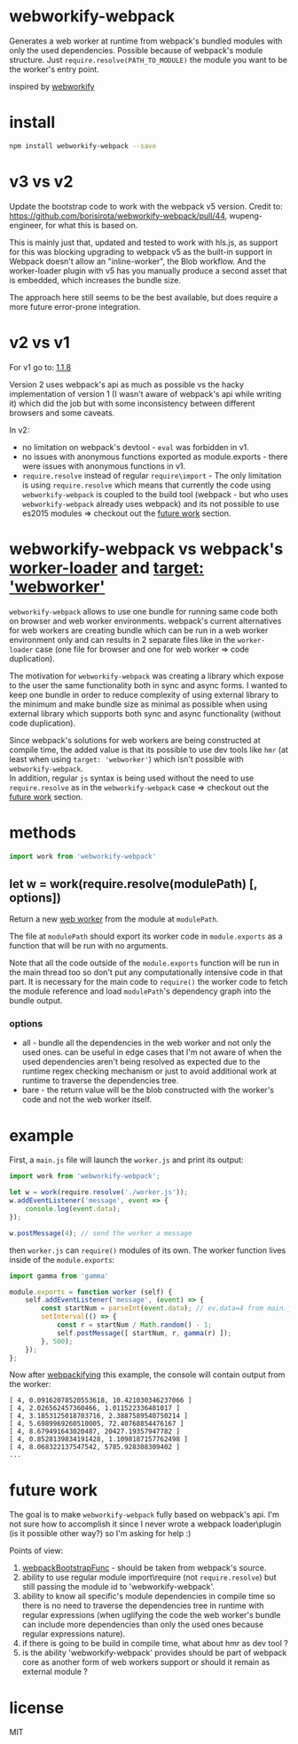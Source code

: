 # webworkify-webpack

Generates a web worker at runtime from webpack's bundled modules with only the used dependencies. Possible because of webpack's module structure. Just `require.resolve(PATH_TO_MODULE)` the module you want to be the worker's entry point.

inspired by [webworkify](https://github.com/substack/webworkify)

# install

```sh
npm install webworkify-webpack --save
```

# v3 vs v2

Update the bootstrap code to work with the webpack v5 version.
Credit to: https://github.com/borisirota/webworkify-webpack/pull/44, wupeng-engineer, for what this is based on.

This is mainly just that, updated and tested to work with hls.js, as support for this was blocking upgrading to webpack v5 as the built-in support in Webpack doesn't allow an "inline-worker", the Blob workflow. And the worker-loader plugin with v5 has you manually produce a second asset that is embedded, which increases the bundle size.

The approach here still seems to be the best available, but does require a more future error-prone integration.

# v2 vs v1

For v1 go to: [1.1.8](https://github.com/borisirota/webworkify-webpack/tree/1.1.8)

Version 2 uses webpack's api as much as possible vs the hacky implementation of version 1 (I wasn't aware of webpack's api while writing it) which did the job but with some inconsistency between different browsers and some caveats.

In v2:
* no limitation on webpack's devtool - `eval` was forbidden in v1.
* no issues with anonymous functions exported as module.exports - there were issues with anonymous functions in v1.
* `require.resolve` instead of regular `require\import` - The only limitation is using `require.resolve` which means that currently the code using `webworkify-webpack` is coupled to the build tool (webpack - but who uses `webworkify-webpack` already uses webpack) and its not possible to use es2015 modules => checkout out the [future work](#future-work) section.

# webworkify-webpack vs webpack's [worker-loader](https://github.com/webpack/worker-loader) and [target: 'webworker'](https://webpack.github.io/docs/configuration.html#target)

`webworkify-webpack` allows to use one bundle for running same code both on browser and web worker environments.
webpack's current alternatives for web workers are creating bundle which can be run in a web worker environment only and can results in 2 separate files like in the `worker-loader` case (one file for browser and one for web worker => code duplication).

The motivation for `webworkify-webpack` was creating a library which expose to the user the same functionality both in sync and async forms.
I wanted to keep one bundle in order to reduce complexity of using external library to the minimum and make bundle size as minimal as possible when using external library which supports both sync and async functionality (without code duplication).

Since webpack's solutions for web workers are being constructed at compile time, the added value is that its possible to use dev tools like `hmr` (at least when using `target: 'webworker'`) which isn't possible with `webworkify-webpack`.  
In addition, regular `js` syntax is being used without the need to use `require.resolve` as in the `webworkify-webpack` case => checkout out the [future work](#future-work) section.

# methods

```js
import work from 'webworkify-webpack'
```

## let w = work(require.resolve(modulePath) [, options])

Return a new
[web worker](https://developer.mozilla.org/en-US/docs/Web/API/Worker)
from the module at `modulePath`.

The file at `modulePath` should export its worker code in `module.exports` as a
function that will be run with no arguments.

Note that all the code outside of the `module.exports` function will be run in
the main thread too so don't put any computationally intensive code in that
part. It is necessary for the main code to `require()` the worker code to fetch
the module reference and load `modulePath`'s dependency graph into the bundle
output.

### options
- all - bundle all the dependencies in the web worker and not only the used ones. can be useful in edge cases that I'm not aware of when the used dependencies aren't being resolved as expected due to the runtime regex checking mechanism or just to avoid additional work at runtime to traverse the dependencies tree.
- bare - the return value will be the blob constructed with the worker's code and not the web worker itself.

# example

First, a `main.js` file will launch the `worker.js` and print its output:

```js
import work from 'webworkify-webpack';

let w = work(require.resolve('./worker.js'));
w.addEventListener('message', event => {
    console.log(event.data);
});

w.postMessage(4); // send the worker a message
```

then `worker.js` can `require()` modules of its own. The worker function lives
inside of the `module.exports`:

```js
import gamma from 'gamma'

module.exports = function worker (self) {
    self.addEventListener('message', (event) => {
        const startNum = parseInt(event.data); // ev.data=4 from main.js
        setInterval(() => {
            const r = startNum / Math.random() - 1;
            self.postMessage([ startNum, r, gamma(r) ]);
        }, 500);
    });
};
```

Now after [webpackifying](https://webpack.github.io) this example, the console will
contain output from the worker:

```
[ 4, 0.09162078520553618, 10.421030346237066 ]
[ 4, 2.026562457360466, 1.011522336481017 ]
[ 4, 3.1853125018703716, 2.3887589540750214 ]
[ 4, 5.6989969260510005, 72.40768854476167 ]
[ 4, 8.679491643020487, 20427.19357947782 ]
[ 4, 0.8528139834191428, 1.1098187157762498 ]
[ 4, 8.068322137547542, 5785.928308309402 ]
...
```

# future work

The goal is to make `webworkify-webpack` fully based on webpack's api. I'm not sure how to accomplish it since I never wrote a webpack loader\plugin (is it possible other way?) so I'm asking for help :)

Points of view:  

1. [webpackBootstrapFunc](https://github.com/borisirota/webworkify-webpack/blob/master/index.js#L1) - should be taken from webpack's source.  
2. ability to use regular module import\require (not `require.resolve`) but still passing the module id to 'webworkify-webpack'.  
3. ability to know all specific's module dependencies in compile time so there is no need to traverse the dependencies tree in runtime with regular expressions (when uglifying the code the web worker's bundle can include more dependencies than only the used ones because regular expressions nature).  
4. if there is going to be build in compile time, what about hmr as dev tool ?  
5. is the ability 'webworkify-webpack' provides should be part of webpack core as another form of web workers support or should it remain as external module ?

# license

MIT
